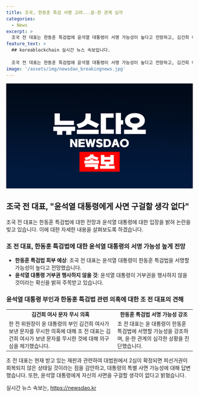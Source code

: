 ```yaml
---
title: 조국, 한동훈 특검 서명 고려...윤·한 관계 심각
categories:
  - News
excerpt: >
  조국 전 대표는 한동훈 특검법에 윤석열 대통령이 서명 가능성이 높다고 전망하고, 김건희 여사의 문자 무시 의혹을 비판했습니다. 또한, 대법원에서의 재판과 관련해 사면을 구걸할 생각이 없다고 밝혔습니다. 그러면서 윤 대통령에게 사면을 구걸할 생각이 없다고 강조했습니다.
feature_text: >
  ## koreablockchain 실시간 뉴스 속보입니다.

  조국 전 대표는 한동훈 특검법에 윤석열 대통령이 서명 가능성이 높다고 전망하고, 김건희 여사의 문자 무시 의혹을 비판했습니다. 또한, 대법원에서의 재판과 관련해 사면을 구걸할 생각이 없다고 밝혔습니다. 그러면서 윤 대통령에게 사면을 구걸할 생각이 없다고 강조했습니다.
image: '/assets/img/newsdao_breakingnews.jpg'
---
```


<p><img src="/assets/img/newsdao_breakingnews.jpg" alt="koreablockchain 속보" /></p>

<h2 data-ke-size="size26">조국 전 대표, "윤석열 대통령에게 사면 구걸할 생각 없다"</h2>

<p data-ke-size="size16">조국 전 대표는 한동훈 특검법에 대한 전망과 윤석열 대통령에 대한 입장을 밝혀 논란을 빚고 있습니다. 이에 대한 자세한 내용을 살펴보도록 하겠습니다.</p>

<h3>조 전 대표, 한동훈 특검법에 대한 윤석열 대통령의 서명 가능성 높게 전망</h3>

<ul>
    <li><b>한동훈 특검법 회부 예상</b>: 조국 전 대표는 윤석열 대통령이 한동훈 특검법을 서명할 가능성이 높다고 전망했습니다.</li>
    <li><b>윤석열 대통령 거부권 행사하지 않을 것</b>: 윤석열 대통령이 거부권을 행사하지 않을 것이라는 확신을 밝혀 주목받고 있습니다.</li>
</ul>

<h3>윤석열 대통령 부인과 한동훈 특검법 관련 의혹에 대한 조 전 대표의 견해</h3>

<table>
    <tr>
        <td style="text-align: center; height: 17px;"><b>김건희 여사 문자 무시 의혹</b></td>
        <td style="text-align: center; height: 17px;"><b>한동훈 특검법 서명 가능성 강조</b></td>
    </tr>
    <tr>
        <td>한 전 위원장이 윤 대통령의 부인 김건희 여사가 보낸 문자를 무시한 의혹에 대해 조 전 대표는 김건희 여사가 보낸 문자를 무시한 것에 대해 의구심을 제기했습니다.</td>
        <td>조 전 대표는 윤 대통령이 한동훈 특검법에 서명할 가능성을 강조하며, 윤·한 관계의 심각한 상황을 진단했습니다.</td>
    </tr>
</table>

<p data-ke-size="size16">조 전 대표는 현재 받고 있는 재판과 관련하여 대법원에서 2심이 확정되면 피선거권이 회복되지 않은 상태일 것이라는 점을 감안하고, 대통령의 특별 사면 가능성에 대해 답변했습니다. 또한, 윤석열 대통령에게 자신의 사면을 구걸할 생각이 없다고 밝혔습니다.</p>
실시간 뉴스 속보는, <a href="https://newsdao.kr" rel="dofollow">https://newsdao.kr</a>


